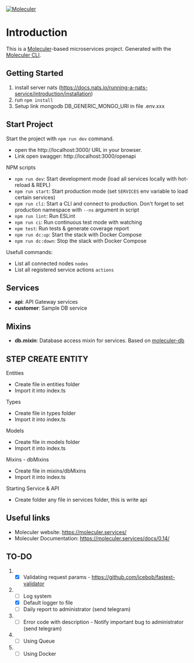 [![Moleculer](https://badgen.net/badge/Powered%20by/Moleculer/0e83cd)](https://moleculer.services)

# Introduction
This is a [Moleculer](https://moleculer.services/)-based microservices project. Generated with the [Moleculer CLI](https://moleculer.services/docs/0.14/moleculer-cli.html).

## Getting Started
1. install server nats (https://docs.nats.io/running-a-nats-service/introduction/installation)
2. run `npm install`
3. Setup link mongodb DB_GENERIC_MONGO_URI in file .env.xxx

## Start Project
Start the project with `npm run dev` command. 
- open the http://localhost:3000/ URL in your browser. 
- Link open swagger: http://localhost:3000/openapi

NPM scripts

- `npm run dev`: Start development mode (load all services locally with hot-reload & REPL)
- `npm run start`: Start production mode (set `SERVICES` env variable to load certain services)
- `npm run cli`: Start a CLI and connect to production. Don't forget to set production namespace with `--ns` argument in script
- `npm run lint`: Run ESLint
- `npm run ci`: Run continuous test mode with watching
- `npm test`: Run tests & generate coverage report
- `npm run dc:up`: Start the stack with Docker Compose
- `npm run dc:down`: Stop the stack with Docker Compose

Usefull commands:
- List all connected nodes
`nodes`
- List all registered service actions
`actions`

## Services
- **api**: API Gateway services
- **customer**: Sample DB service

## Mixins
- **db.mixin**: Database access mixin for services. Based on [moleculer-db](https://github.com/moleculerjs/moleculer-db#readme)

## STEP CREATE ENTITY

Entities
* Create file in entities folder
* Import it into index.ts

Types
* Create file in types folder
* Import it into index.ts

Models
* Create file in models folder
* Import it into index.ts

Mixins - dbMixins
* Create file in mixins/dbMixins
* Import it into index.ts

Starting Service & API
* Create folder any file in services folder, this is write api

## Useful links

* Moleculer website: https://moleculer.services/
* Moleculer Documentation: https://moleculer.services/docs/0.14/

## TO-DO

1. - [x] Validating request params - https://github.com/icebob/fastest-validator
2. - [ ] Log system
    - [x] Default logger to file
    - [ ] Daily report to administrator (send telegram)
3. - [ ] Error code with description - Notify important bug to administrator (send telegram)
4. - [ ] Using Queue
5. - [ ] Using Docker
